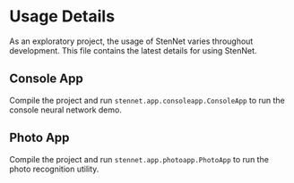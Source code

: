 # Usage Details

As an exploratory project, the usage of StenNet varies throughout 
development. This file contains the latest details for using 
StenNet.

## Console App

Compile the project and run 
`stennet.app.consoleapp.ConsoleApp` to run the console neural
network demo.

## Photo App

Compile the project and run
`stennet.app.photoapp.PhotoApp` to run the photo recognition
utility.